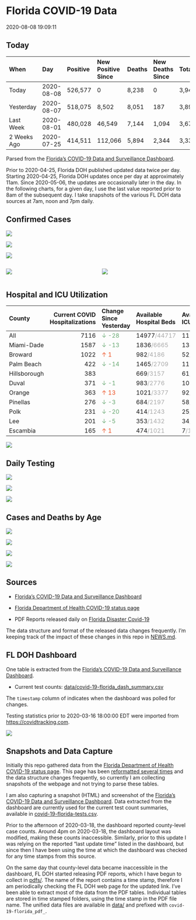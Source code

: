 Florida COVID-19 Data
================
2020-08-08 19:09:11

## Today

| When        | Day        | Positive | New Positive Since | Deaths | New Deaths Since | Total     |
| :---------- | :--------- | :------- | :----------------- | :----- | :--------------- | :-------- |
| Today       | 2020-08-08 | 526,577  | 0                  | 8,238  | 0                | 3,945,872 |
| Yesterday   | 2020-08-07 | 518,075  | 8,502              | 8,051  | 187              | 3,896,939 |
| Last Week   | 2020-08-01 | 480,028  | 46,549             | 7,144  | 1,094            | 3,679,443 |
| 2 Weeks Ago | 2020-07-25 | 414,511  | 112,066            | 5,894  | 2,344            | 3,336,377 |

Parsed from the [Florida’s COVID-19 Data and Surveillance
Dashboard](https://fdoh.maps.arcgis.com/apps/opsdashboard/index.html#/8d0de33f260d444c852a615dc7837c86).

Prior to 2020-04-25, Florida DOH published updated data twice per day.
Starting 2020-04-25, Florida DOH updates once per day at approximately
11am. Since 2020-05-06, the updates are occasionally later in the day.
In the following charts, for a given day, I use the last value reported
prior to 8am of the subsequent day. I take snapshots of the various FL
DOH data sources at 7am, noon and 7pm daily.

## Confirmed Cases

![](plots/covid-19-florida-daily-test-changes.png)

![](plots/covid-19-florida-deaths-by-day.png)

![](plots/covid-19-florida-county-top-6.png)

<div class="columns">

<div class="column is-full-mobile">

![](plots/covid-19-florida-testing.png)

</div>

<div class="column is-full-mobile">

![](plots/covid-19-florida-total-positive.png)

</div>

</div>

## Hospital and ICU Utilization

| County       | Current COVID Hospitalizations | Change Since Yesterday                    | Available Hospital Beds                      | Available ICU Beds                         |
| :----------- | -----------------------------: | :---------------------------------------- | :------------------------------------------- | :----------------------------------------- |
| All          |                           7116 | <span style="color: #6BAA75">↓ -28</span> | 14977<span style="color: #aaa">/44717</span> | 1157<span style="color: #aaa">/5034</span> |
| Miami-Dade   |                           1587 | <span style="color: #6BAA75">↓ -13</span> | 1836<span style="color: #aaa">/6665</span>   | 134<span style="color: #aaa">/859</span>   |
| Broward      |                           1022 | <span style="color: #EC4E20">↑ 1</span>   | 982<span style="color: #aaa">/4186</span>    | 52<span style="color: #aaa">/468</span>    |
| Palm Beach   |                            422 | <span style="color: #6BAA75">↓ -14</span> | 1465<span style="color: #aaa">/2709</span>   | 112<span style="color: #aaa">/306</span>   |
| Hillsborough |                            383 |                                           | 669<span style="color: #aaa">/3157</span>    | 61<span style="color: #aaa">/335</span>    |
| Duval        |                            371 | <span style="color: #6BAA75">↓ -1</span>  | 983<span style="color: #aaa">/2776</span>    | 101<span style="color: #aaa">/340</span>   |
| Orange       |                            363 | <span style="color: #EC4E20">↑ 13</span>  | 1021<span style="color: #aaa">/3377</span>   | 92<span style="color: #aaa">/280</span>    |
| Pinellas     |                            276 | <span style="color: #6BAA75">↓ -3</span>  | 684<span style="color: #aaa">/2197</span>    | 58<span style="color: #aaa">/235</span>    |
| Polk         |                            231 | <span style="color: #6BAA75">↓ -20</span> | 414<span style="color: #aaa">/1243</span>    | 25<span style="color: #aaa">/145</span>    |
| Lee          |                            201 | <span style="color: #6BAA75">↓ -5</span>  | 353<span style="color: #aaa">/1432</span>    | 34<span style="color: #aaa">/107</span>    |
| Escambia     |                            165 | <span style="color: #EC4E20">↑ 1</span>   | 474<span style="color: #aaa">/1021</span>    | 7<span style="color: #aaa">/140</span>     |

![](plots/covid-19-florida-icu-usage.png)

## Daily Testing

![](plots/covid-19-florida-tests-per-case.png)

<!-- ![](plots/covid-19-florida-change-new-cases.png) -->

![](plots/covid-19-florida-tests-percent-positive.png)

![](plots/covid-19-florida-test-and-case-growth.png)

## Cases and Deaths by Age

![](plots/covid-19-florida-weekly-events-by-age.png)

![](plots/covid-19-florida-age.png)

![](plots/covid-19-florida-age-deaths.png)

![](plots/covid-19-florida-age-sex.png)

## Sources

  - [Florida’s COVID-19 Data and Surveillance
    Dashboard](https://fdoh.maps.arcgis.com/apps/opsdashboard/index.html#/8d0de33f260d444c852a615dc7837c86)

  - [Florida Department of Health COVID-19 status
    page](http://www.floridahealth.gov/diseases-and-conditions/COVID-19/)

  - PDF Reports released daily on [Florida Disaster
    Covid-19](http://www.floridahealth.gov/diseases-and-conditions/COVID-19/)

The data structure and format of the released data changes frequently.
I’m keeping track of the impact of these changes in this repo in
[NEWS.md](NEWS.md).

## FL DOH Dashboard

One table is extracted from the [Florida’s COVID-19 Data and
Surveillance
Dashboard](https://fdoh.maps.arcgis.com/apps/opsdashboard/index.html#/8d0de33f260d444c852a615dc7837c86).

  - Current test counts:
    [data/covid-19-florida\_dash\_summary.csv](data/covid-19-florida_dash_summary.csv)

The `timestamp` column of indicates when the dashboard was polled for
changes.

Testing statistics prior to 2020-03-16 18:00:00 EDT were imported from
<https://covidtracking.com>.

![](screenshots/fodh_maps_arcgis_com__apps__opsdashboard.png)

## Snapshots and Data Capture

Initially this repo gathered data from the [Florida Department of Health
COVID-19 status
page](http://www.floridahealth.gov/diseases-and-conditions/COVID-19/).
This page has been [reformatted several
times](screenshots/floridahealth_gov__diseases-and-conditions__COVID-19.png)
and the data structure changes frequently, so currently I am collecting
snapshots of the webpage and not trying to parse these tables.

I am also capturing a snapshot (HTML) and screenshot of the [Florida’s
COVID-19 Data and Surveillance
Dashboard](https://fdoh.maps.arcgis.com/apps/opsdashboard/index.html#/8d0de33f260d444c852a615dc7837c86).
Data extracted from the dashboard are currently used for the current
test count summaries, available in
[covid-19-florida-tests.csv](covid-19-florida-tests.csv).

Prior to the afternoon of 2020-03-18, the dashboard reported
county-level case counts. Around 4pm on 2020-03-18, the dashboard layout
was modified, making these counts inaccessible. Similarly, prior to this
update I was relying on the reported “last update time” listed in the
dashboard, but since then I have been using the time at which the
dashboard was checked for any time stamps from this source.

On the same day that county-level data became inaccessible in the
dashboard, FL DOH started releasing PDF reports, which I have begun to
collect in [pdfs/](pdfs/). The name of the report contains a time stamp,
therefore I am periodically checking the FL DOH web page for the updated
link. I’ve been able to extract most of the data from the PDF tables.
Individual tables are stored in time stamped folders, using the time
stamp in the PDF file name. The unified data files are available in
[data/](data/) and prefixed with `covid-19-florida_pdf_`.
